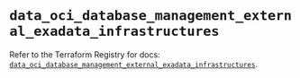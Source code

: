 # `data_oci_database_management_external_exadata_infrastructures`

Refer to the Terraform Registry for docs: [`data_oci_database_management_external_exadata_infrastructures`](https://registry.terraform.io/providers/oracle/oci/6.18.0/docs/data-sources/database_management_external_exadata_infrastructures).
